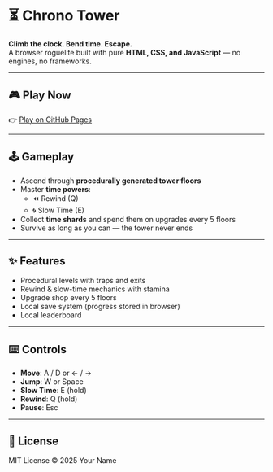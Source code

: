 # ⏳ Chrono Tower

**Climb the clock. Bend time. Escape.**  
A browser roguelite built with pure **HTML, CSS, and JavaScript** — no engines, no frameworks.  

---

## 🎮 Play Now
👉 [Play on GitHub Pages](https://phwea.github.io/chronotower/)

---

## 🕹️ Gameplay

- Ascend through **procedurally generated tower floors**  
- Master **time powers**:  
  - ⏪ Rewind (Q)  
  - 🌀 Slow Time (E)  
- Collect **time shards** and spend them on upgrades every 5 floors  
- Survive as long as you can — the tower never ends  

---

## ✨ Features

- Procedural levels with traps and exits  
- Rewind & slow-time mechanics with stamina  
- Upgrade shop every 5 floors  
- Local save system (progress stored in browser)  
- Local leaderboard  

---

## ⌨️ Controls

- **Move**: A / D or ← / →  
- **Jump**: W or Space  
- **Slow Time**: E (hold)  
- **Rewind**: Q (hold)  
- **Pause**: Esc  

---

## 📜 License

MIT License © 2025 Your Name
